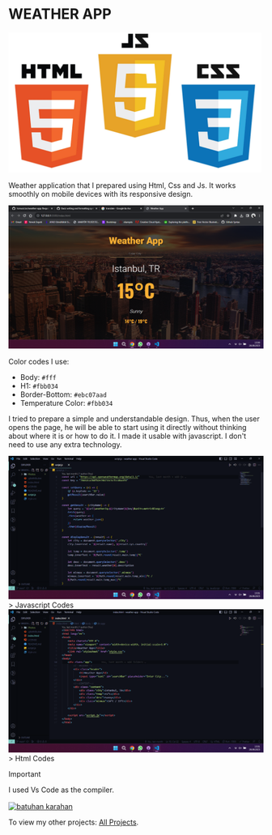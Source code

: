 # WEATHER APP

<img src="https://github.com/hzmusician/weather-app/blob/main/Photos/logos.jpg" width="500px" height="auto">

Weather application that I prepared using Html, Css and Js. It works smoothly on mobile devices with its responsive design.

<img src="https://github.com/hzmusician/weather-app/blob/main/Photos/img-1.png" width="600px" height="auto">

Color codes I use:
- Body: `#fff`
- H1: `#fbb034`
- Border-Bottom: `#ebc07aad`
- Temperature Color: `#fbb034`

I tried to prepare a simple and understandable design.
Thus, when the user opens the page, he will be able to start using it directly without thinking about where it is or how to do it.
I made it usable with javascript. I don't need to use any extra technology.

<img src="https://github.com/hzmusician/weather-app/blob/main/Photos/img-2.png" width="600px" height="auto"> 
> Javascript Codes

<img src="https://github.com/hzmusician/weather-app/blob/main/Photos/img-3.png" width="600px" height="auto"> 
> Html Codes

> [!IMPORTANT]
> I used Vs Code as the compiler.


<a href="https://www.linkedin.com/in/batuhan-karahan/" target="_blank"><img align="center" src="https://raw.githubusercontent.com/rahuldkjain/github-profile-readme-generator/master/src/images/icons/Social/linked-in-alt.svg" alt="batuhan karahan" height="30" width="40" /></a>

 To view my other projects:
 [All Projects](https://github.com/hzmusician?tab=repositories).